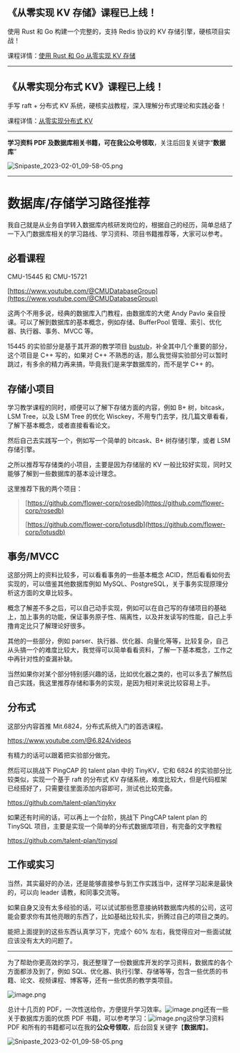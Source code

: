 ## 《从零实现 KV 存储》课程已上线！

使用 Rust 和 Go 构建一个完整的，支持 Redis 协议的 KV 存储引擎，硬核项目实战！

课程详情：[使用 Rust 和 Go 从零实现 KV 存储](https://w02agegxg3.feishu.cn/docx/Ktp3dBGl9oHdbOxbjUWcGdSnn3g)

***

## 《从零实现分布式 KV》课程已上线！

手写 raft + 分布式 KV 系统，硬核实战教程，深入理解分布式理论和实践必备！

课程详情：[从零实现分布式 KV](https://av6huf2e1k.feishu.cn/docx/JCssdlgF4oRADcxxLqncPpRCn5b)

***

**学习资料 PDF 及数据库相关书籍，可在我公众号领取**，关注后回复关键字“**数据库**”

![Snipaste_2023-02-01_09-58-05.png](https://cdn.nlark.com/yuque/0/2023/png/12925940/1675216713682-a3cab6f7-93ca-4699-999d-223ba77cbc97.png?x-oss-process=image%2Fresize%2Cw_1500%2Climit_0)

***

# 数据库/存储学习路径推荐

我自己就是从业务自学转入数据库内核研发岗位的，根据自己的经历，简单总结了一下入门数据库相关的学习路线、学习资料、项目书籍推荐等，大家可以参考。

## 必看课程

CMU-15445 和 CMU-15721

[https://www.youtube.com/@CMUDatabaseGroup](https://www.youtube.com/@CMUDatabaseGroup)

这两个不用多说，经典的数据库入门教程，由数据库的大佬 Andy Pavlo 亲自授课。可以了解到数据库的基本概念，例如存储、BufferPool 管理、索引、优化器、执行器、事务、MVCC 等。



15445 的实验部分是基于其开源的教学项目 [bustub](https://github.com/cmu-db/bustub)，补全其中几个重要的部分，这个项目是 C++ 写的，如果对 C++ 不熟悉的话，那么我觉得实验部分可以暂时跳过，有多余的精力再来搞，毕竟我们是来学数据库的，而不是学 C++ 的。

## 存储小项目

学习教学课程的同时，顺便可以了解下存储方面的内容，例如 B+ 树，bitcask，LSM Tree，以及 LSM Tree 的优化 Wisckey，不用专门去学，找几篇文章看看，了解下基本概念，或者直接看看论文。



然后自己去实践写一个，例如写一个简单的 bitcask、B+ 树存储引擎，或者 LSM 存储引擎。



之所以推荐写存储类的小项目，主要是因为存储层的 KV 一般比较好实现，同时又能够了解到一些数据库的基本设计理念。



这里推荐下我的两个项目：
> [https://github.com/flower-corp/rosedb](https://github.com/flower-corp/rosedb)
>
> [https://github.com/flower-corp/lotusdb](https://github.com/flower-corp/lotusdb)

## 事务/MVCC

这部分网上的资料比较多，可以看看事务的一些基本概念 ACID，然后看看如何去实现的，可以借鉴其他数据库例如 MySQL、PostgreSQL，关于事务实现原理分析这方面的文章比较多。



概念了解差不多之后，可以自己动手实现，例如可以在自己写的存储项目的基础上，加上事务的功能，保证事务原子性、隔离性，以及并发读写的性能，自己上手撸肯定比只了解理论好很多。



其他的一些部分，例如 parser、执行器、优化器、向量化等等，比较复杂，自己从头搞一个的难度比较大，我觉得可以简单看看资料，了解一下基本概念，工作之中再针对性的查漏补缺。



当然如果你对某个部分特别感兴趣的话，比如优化器之类的，也可以多去了解然后自己实践，我这里推荐存储和事务的实现，是因为相对来说比较容易上手。

## 分布式

这部分内容首推 Mit.6824，分布式系统入门的首选课程。

https://www.youtube.com/@6.824/videos

有精力的话可以跟着把实验部分做完。



然后可以挑战下 PingCAP 的 talent plan 中的 TinyKV，它和 6824 的实验部分比较类似，实现一个基于 raft 的分布式 KV 存储系统，难度比较大，但是代码框架已经搭好了，只需要往里面添加内容即可，测试也比较完备。

https://github.com/talent-plan/tinykv



如果还有时间的话，可以再上一个台阶，挑战下 PingCAP talent plan 的 TinySQL 项目，主要是实现一个简单的分布式数据库项目，有完备的文字教程

https://github.com/talent-plan/tinysql

## 工作或实习

当然，其实最好的办法，还是能够直接参与到工作实践当中，这样学习起来是最快的，可以向 leader 请教，和同事交流等。



如果自身又没有太多经验的话，可以试试那些愿意接纳转数据库内核的公司，这可能会要求你有其他亮眼的东西了，比如基础比较扎实，折腾过自己的项目之类的。



能把上面提到的这些东西认真学习下，完成个 60% 左右，我觉得应对一些面试就应该没有太大的问题了。

---

为了帮助你更高效的学习，我还整理了一份数据库开发的学习资料，数据库的各个方面都涉及到了，例如 SQL、优化器、执行引擎、存储等等，包含一些优质的书籍、论文、视频课程、博客等，还有一些优质的教学类项目。

![image.png](https://cdn.nlark.com/yuque/0/2023/png/12925940/1673770833130-d80eaccc-6fce-4e23-bdc5-5b00d1bb384f.png#averageHue=%23ececec&clientId=ufa50e856-2120-4&from=paste&height=746&id=ua30dabf1&name=image.png&originHeight=1492&originWidth=1700&originalType=binary&ratio=1&rotation=0&showTitle=false&size=296215&status=done&style=none&taskId=u7b00b1aa-bd87-48b7-934f-e9ca536db81&title=&width=850)

总计十几页的 PDF，一次性送给你，方便提升学习效率。![image.png](https://cdn.nlark.com/yuque/0/2023/png/12925940/1673770714528-fc5cd43d-54c6-4c7f-8c8a-b0e8106fdf3e.png#averageHue=%23f7f7f7&clientId=ufa50e856-2120-4&from=paste&height=615&id=uf81c3cca&name=image.png&originHeight=1230&originWidth=1294&originalType=binary&ratio=1&rotation=0&showTitle=false&size=321082&status=done&style=none&taskId=uca8d9770-71df-4791-9af6-a3cdad4d763&title=&width=647)还有一些关于数据库方面的优质 PDF 书籍，可以参考学习：![image.png](https://cdn.nlark.com/yuque/0/2023/png/12925940/1675175402743-f5987338-d67e-4c0d-a574-9c1a7f743ca0.png#averageHue=%23dbd8cf&clientId=u6861054c-f8dc-4&from=paste&height=451&id=u4b53b520&name=image.png&originHeight=902&originWidth=1682&originalType=binary&ratio=1&rotation=0&showTitle=false&size=897755&status=done&style=none&taskId=u6b44cf46-3c87-4c40-be5f-d7d56162dc1&title=&width=841)这份学习资料 PDF 和所有的书籍都可以在我的**公众号领取**，后台回复关键字【**数据库**】。

![Snipaste_2023-02-01_09-58-05.png](https://cdn.nlark.com/yuque/0/2023/png/12925940/1675216713682-a3cab6f7-93ca-4699-999d-223ba77cbc97.png?x-oss-process=image%2Fresize%2Cw_1500%2Climit_0)

